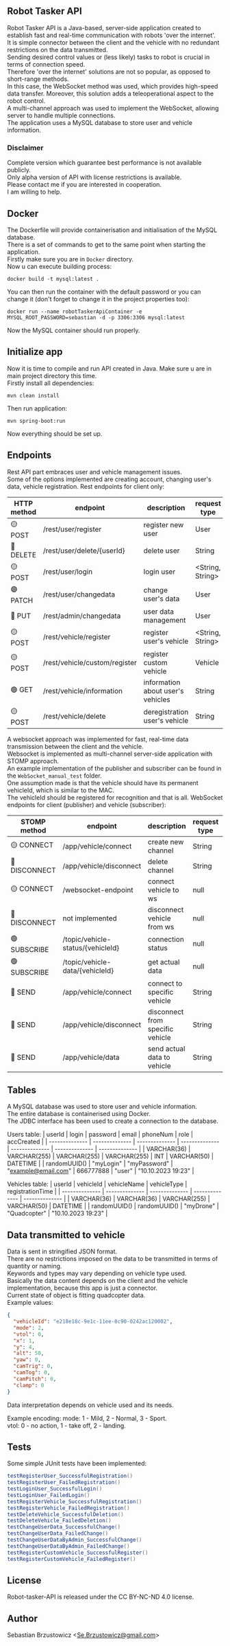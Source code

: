 ## Robot Tasker API

Robot Tasker API is a Java-based, server-side application created to establish fast and real-time communication with robots 'over the internet'.   
It is simple connector between the client and the vehicle with no redundant restrictions on the data transmitted.    
Sending desired control values or (less likely) tasks to robot is crucial in terms of connection speed.   
Therefore 'over the internet' solutions are not so popular, as opposed to short-range methods.       
In this case, the WebSocket method was used, which provides high-speed data transfer. 
Moreover, this solution adds a teleoperational aspect to the robot control.  
A multi-channel approach was used to implement the WebSocket, allowing server to handle multiple connections.  
The application uses a MySQL database to store user and vehicle information.  
### Disclaimer
Complete version which guarantee best performance is not available publicly.   
Only alpha version of API with license restrictions is available.   
Please contact me if you are interested in cooperation.   
I am willing to help.  

## Docker

The Dockerfile will provide containerisation and initialisation of the MySQL database.  
There is a set of commands to get to the same point when starting the application.  
Firstly make sure you are in `Docker` directory.   
Now u can execute building process:   
```
docker build -t mysql:latest .
```
You can then run the container with the default password or you can change it (don't forget to change it in the project properties too):
```
docker run --name robotTaskerApiContainer -e MYSQL_ROOT_PASSWORD=sebastian -d -p 3306:3306 mysql:latest
```
Now the MySQL container should run properly.

## Initialize app

Now it is time to compile and run API created in Java.
Make sure u are in main project directory this time.   
Firstly install all dependencies:
```
mvn clean install
```
Then run application:
```
mvn spring-boot:run
```
Now everything should be set up.

## Endpoints

Rest API part embraces user and vehicle management issues.    
Some of the options implemented are creating account, changing user's data, vehicle registration.
Rest endpoints for client only:    

| HTTP method | endpoint | description | request type | response type |
| -------------- | -------------- | -------------- | -------------- | -------------- |
| :yellow_circle: POST | /rest/user/register | register new user | User | int |
| :red_circle: DELETE | /rest/user/delete/{userId} | delete user | String | int |
| :yellow_circle: POST | /rest/user/login | login user | &lt;String, String&gt; | String |
| :purple_circle: PATCH | /rest/user/changedata | change user's data | User | String |
| :large_blue_circle: PUT | /rest/admin/changedata | user data management | User | String |
| :yellow_circle: POST | /rest/vehicle/register | register user's vehicle | &lt;String, String&gt; | String |
| :yellow_circle: POST | /rest/vehicle/custom/register | register custom vehicle | Vehicle | String |
| :green_circle: GET | /rest/vehicle/information | information about user's vehicles | String | List&lt;Vehicle&gt; |
| :yellow_circle: POST | /rest/vehicle/delete | deregistration user's vehicle | String | String |

A websocket approach was implemented for fast, real-time data transmission between the client and the vehicle.   
Websocket is implemented as multi-channel server-side application with STOMP approach.    
An example implementation of the publisher and subscriber can be found in the `WebSocket_manual_test` folder.    
One assumption made is that the vehicle should have its permanent vehicleId, which is similar to the MAC.    
The vehicleId should be registered for recognition and that is all.
WebSocket endpoints for client (publisher) and vehicle (subscriber):      

| STOMP method | endpoint | description | request type | response type |
| -------------- | -------------- | -------------- | -------------- | -------------- |
| :yellow_circle: CONNECT | /app/vehicle/connect | create new channel | String | null |
| :red_circle: DISCONNECT  | /app/vehicle/disconnect | delete channel | String | null |
| :yellow_circle: CONNECT | /websocket-endpoint | connect vehicle to ws | null | null |
| :red_circle: DISCONNECT  | not implemented | disconnect vehicle from ws | null | null |
| :green_circle: SUBSCRIBE  | /topic/vehicle-status/{vehicleId} | connection status | null | String |
| :green_circle: SUBSCRIBE  | /topic/vehicle-data/{vehicleId} | get actual data | null | String |
| :large_blue_circle: SEND  | /app/vehicle/connect | connect to specific vehicle | String | null |
| :large_blue_circle: SEND  | /app/vehicle/disconnect | disconnect from specific vehicle | String | null |
| :large_blue_circle: SEND  | /app/vehicle/data | send actual data to vehicle | String | null |

## Tables

A MySQL database was used to store user and vehicle information.  
The entire database is containerised using Docker.  
The JDBC interface has been used to create a connection to the database.

Users table:
| userId | login | password | email | phoneNum | role | accCreated |
| -------------- | -------------- | -------------- | -------------- | -------------- | -------------- | -------------- |
| VARCHAR(36) | VARCHAR(255) | VARCHAR(255) | VARCHAR(255) | INT | VARCHAR(50) | DATETIME |
| randomUUID()  | "myLogin" | "myPassword" | "example@email.com" | 666777888 | "user" | "10.10.2023 19:23" |

Vehicles table:
| userId | vehicleId | vehicleName | vehicleType | registrationTime |
| -------------- | -------------- | -------------- | -------------- | -------------- |
| VARCHAR(36)  | VARCHAR(36) | VARCHAR(255) | VARCHAR(50) | DATETIME |
| randomUUID()  | randomUUID() | "myDrone" | "Quadcopter" | "10.10.2023 19:23" |

## Data transmitted to vehicle

Data is sent in stringified JSON format.    
There are no restrictions imposed on the data to be transmitted in terms of quantity or naming.    
Keywords and types may vary depending on vehicle type used.   
Basically the data content depends on the client and the vehicle implementation, because this app is just a connector.    
Current state of object is fitting quadcopter data.   
Example values:  

```json
{
  "vehicleId": "e218e18c-9e1c-11ee-8c90-0242ac120002",
  "mode": 2,
  "vtol": 0,
  "x": 1,
  "y": 4,
  "alt": 50,
  "yaw": 0,
  "camTrig": 0,
  "camTog": 0,
  "camPitch": 0,
  "clamp": 0
}
```

Data interpretation depends on vehicle used and its needs.

Example encoding:
mode: 1 - Mild, 2 - Normal, 3 - Sport.   
vtol: 0 - no action, 1 - take off, 2 - landing.

## Tests

Some simple JUnit tests have been implemented:
```java
testRegisterUser_SuccessfulRegistration()
testRegisterUser_FailedRegistration()
testLoginUser_SuccessfulLogin()
testLoginUser_FailedLogin()
testRegisterVehicle_SuccessfulRegistration()
testRegisterVehicle_FailedRegistration()
testDeleteVehicle_SuccessfulDeletion()
testDeleteVehicle_FailedDeletion()
testChangeUserData_SuccessfulChange()
testChangeUserData_FailedChange()
testChangeUserDataByAdmin_SuccessfulChange()
testChangeUserDataByAdmin_FailedChange()
testRegisterCustomVehicle_SuccessfulRegister()
testRegisterCustomVehicle_FailedRegister()
```

## License

Robot-tasker-API is released under the CC BY-NC-ND 4.0 license.

## Author

Sebastian Brzustowicz &lt;Se.Brzustowicz@gmail.com&gt;

